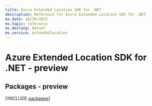 ```yaml
---
title: Azure Extended Location SDK for .NET
description: Reference for Azure Extended Location SDK for .NET
ms.date: 10/30/2023
ms.topic: reference
ms.devlang: dotnet
ms.service: extendedlocation
---
```

# Azure Extended Location SDK for .NET - preview
## Packages - preview
[!INCLUDE [packages](extended-location-index.md)]